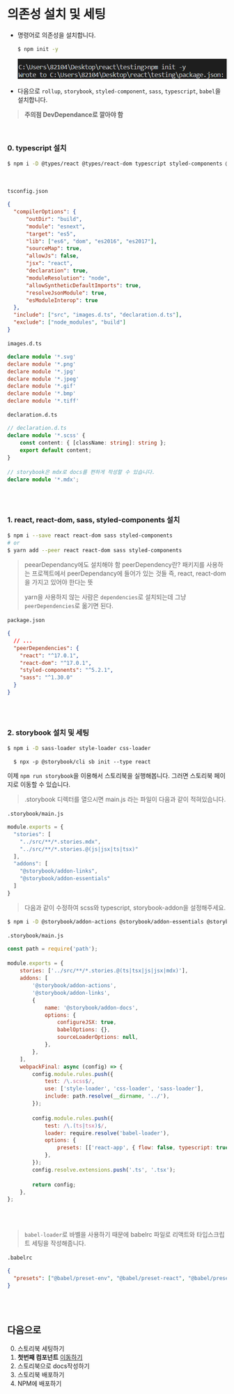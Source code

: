 # 의존성 설치 및 세팅
- 명령어로 의존성을 설치합니다.
  ```bash
  $ npm init -y
  ```
  ![](./images/screenshot-1.png)

- 다음으로 `rollup`, `storybook`, `styled-component`, `sass`, `typescript`, `babel`을 설치합니다.
 >**주의점 DevDependance로 깔아야 함**

<br />

  ### 0. typescript 설치
  ```bash
  $ npm i -D @types/react @types/react-dom typescript styled-components @types/styled-components sass
  ```
  <br/>

  `tsconfig.json`
  ```json
  {
    "compilerOptions": {
        "outDir": "build",
        "module": "esnext",
        "target": "es5",
        "lib": ["es6", "dom", "es2016", "es2017"],
        "sourceMap": true,
        "allowJs": false,
        "jsx": "react",
        "declaration": true,
        "moduleResolution": "node",
        "allowSyntheticDefaultImports": true,
        "resolveJsonModule": true,
        "esModuleInterop": true
    },
    "include": ["src", "images.d.ts", "declaration.d.ts"],
    "exclude": ["node_modules", "build"]
}
```

  `images.d.ts`
```typescript
declare module '*.svg'
declare module '*.png'
declare module '*.jpg'
declare module '*.jpeg'
declare module '*.gif'
declare module '*.bmp'
declare module '*.tiff'
```

  `declaration.d.ts`
```typescript
// declaration.d.ts
declare module '*.scss' {
    const content: { [className: string]: string };
    export default content;
}

// storybook은 mdx로 docs를 편하게 작성할 수 있습니다.
declare module '*.mdx';
```

<br/><br/>


### 1. react, react-dom, sass, styled-components 설치

```bash
$ npm i --save react react-dom sass styled-components
# or
$ yarn add --peer react react-dom sass styled-components
```
> peearDependancy에도 설치해야 함
> peerDependency란? 패키지를 사용하는 프로젝트에서 peerDependancy에 들어가 있는 것들 즉, react, react-dom을 가지고 있어야 한다는 뜻
> 
> yarn을 사용하지 않는 사람은 `dependencies`로 설치되는데 그냥 `peerDependencies`로 옮기면 된다.

`package.json`
```json
{
  // ...
  "peerDependencies": {
    "react": "^17.0.1",
    "react-dom": "^17.0.1",
    "styled-components": "^5.2.1",
    "sass": "^1.30.0"
  }
}
```

<br/><br/>  

### 2. storybook 설치 및 세팅

```bash
$ npm i -D sass-loader style-loader css-loader
```

```
  $ npx -p @storybook/cli sb init --type react
```

이제 `npm run storybook`을 이용해서 스토리북을 실행해봅니다. 그러면 스토리북 페이지로 이동할 수 있습니다.

> .storybook 디렉터를 열으시면 main.js 라는 파일이 다음과 같이 적혀있습니다.

`.storybook/main.js`
```javascript
module.exports = {
  "stories": [
    "../src/**/*.stories.mdx",
    "../src/**/*.stories.@(js|jsx|ts|tsx)"
  ],
  "addons": [
    "@storybook/addon-links",
    "@storybook/addon-essentials"
  ]
}
```

> 다음과 같이 수정하여 scss와 typescript, storybook-addon을 설정해주세요.

```bash
$ npm i -D @storybook/addon-actions @storybook/addon-essentials @storybook/addon-info @storybook/addon-links @storybook/addons @storybook/addon-docs
```

`.storybook/main.js`
```javascript
const path = require('path');

module.exports = {
    stories: ['../src/**/*.stories.@(ts|tsx|js|jsx|mdx)'],
    addons: [
        '@storybook/addon-actions',
        '@storybook/addon-links',
        {
            name: '@storybook/addon-docs',
            options: {
                configureJSX: true,
                babelOptions: {},
                sourceLoaderOptions: null,
            },
        },
    ],
    webpackFinal: async (config) => {
        config.module.rules.push({
            test: /\.scss$/,
            use: ['style-loader', 'css-loader', 'sass-loader'],
            include: path.resolve(__dirname, '../'),
        });

        config.module.rules.push({
            test: /\.(ts|tsx)$/,
            loader: require.resolve('babel-loader'),
            options: {
                presets: [['react-app', { flow: false, typescript: true }]],
            },
        });
        config.resolve.extensions.push('.ts', '.tsx');

        return config;
    },
};

```

<br/><br/>

> `babel-loader`로 바벨을 사용하기 때문에 babelrc 파일로 리액트와 타입스크립트 세팅을 작성해줍니다.

`.babelrc`
```json
{
  "presets": ["@babel/preset-env", "@babel/preset-react", "@babel/preset-typescript"]
}
```

<br/><br/>

## 다음으로
0. 스토리북 세팅하기
1. **첫번째 컴포넌트** [이동하기](../1_first_component/README.md)
2. 스토리북으로 docs작성하기
3. 스토리북 배포하기
4. NPM에 배포하기
